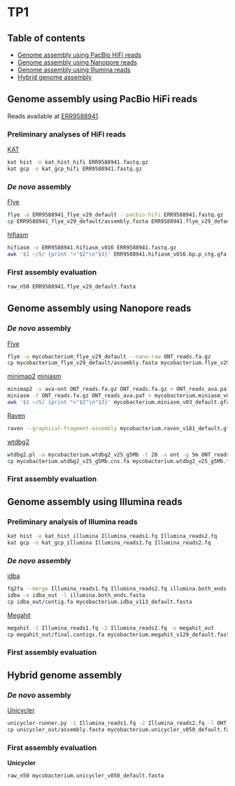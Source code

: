 # TP1

## Table of contents
* [Genome assembly using PacBio HiFi reads](#Genome-assembly-using-PacBio-HiFi-reads)
* [Genome assembly using Nanopore reads](#Genome-assembly-using-Nanopore-reads)
* [Genome assembly using Illumina reads](#Genome-assembly-using-Illumina-reads)
* [Hybrid genome assembly](#Hybrid-genome-assembly)

## Genome assembly using PacBio HiFi reads

Reads available at [ERR9588941](https://www.ebi.ac.uk/ena/browser/view/ERR9588941).

### Preliminary analyses of HiFi reads

[KAT](https://github.com/TGAC/KAT)
```sh
kat hist -o kat_hist_hifi ERR9588941.fastq.gz 
kat gcp -o kat_gcp_hifi ERR9588941.fastq.gz 
```

### *De novo* assembly

[Flye](https://github.com/fenderglass/Flye) 
```sh
flye -o ERR9588941_flye_v29_default --pacbio-hifi ERR9588941.fastq.gz
cp ERR9588941_flye_v29_default/assembly.fasta ERR9588941.flye_v29_default.fasta 
```

[hifiasm](https://github.com/chhylp123/hifiasm) 
```sh
hifiasm -o ERR9588941.hifiasm_v016 ERR9588941.fastq.gz 
awk '$1 ~/S/ {print ">"$2"\n"$3}' ERR9588941.hifiasm_v016.bp.p_ctg.gfa > ERR9588941.hifiasm_v016.bp.p_ctg.fasta
```

### First assembly evaluation

```sh
raw_n50 ERR9588941.flye_v29_default.fasta 
```

## Genome assembly using Nanopore reads

### *De novo* assembly

[Flye](https://github.com/fenderglass/Flye)
```sh
flye -o mycobacterium_flye_v29_default --nano-raw ONT_reads.fa.gz
cp mycobacterium_flye_v29_default/assembly.fasta mycobacterium.flye_v29_default.fasta 
```

[minimap2](https://github.com/lh3/minimap2) 
[miniasm](https://github.com/lh3/miniasm) 
```sh
minimap2 -x ava-ont ONT_reads.fa.gz ONT_reads.fa.gz > ONT_reads_ava.paf
miniasm -f ONT_reads.fa.gz ONT_reads_ava.paf > mycobacterium.miniasm_v03_default.gfa
awk '$1 ~/S/ {print ">"$2"\n"$3}' mycobacterium.miniasm_v03_default.gfa > mycobacterium.miniasm_v03_default.fasta
```

[Raven](https://github.com/lbcb-sci/raven) 
```sh
raven --graphical-fragment-assembly mycobacterium.raven_v181_default.gfa ONT_reads.fa.gz > mycobacterium.raven_v181_default.fasta
```

[wtdbg2](https://github.com/ruanjue/wtdbg2) 
```sh
wtdbg2.pl -o mycobacterium.wtdbg2_v25_g5Mb -t 20 -x ont -g 5m ONT_reads.fa.gz
cp mycobacterium.wtdbg2_v25_g5Mb.cns.fa mycobacterium.wtdbg2_v25_g5Mb.fasta
```

### First assembly evaluation

## Genome assembly using Illumina reads

### Preliminary analysis of Illumina reads

```sh
kat hist -o kat_hist_illumina Illumina_reads1.fq Illumina_reads2.fq
kat gcp -o kat_gcp_illumina Illumina_reads1.fq Illumina_reads2.fq
```

### *De novo* assembly

[idba](https://github.com/loneknightpy/idba) 
```sh
fq2fa --merge Illumina_reads1.fq Illumina_reads2.fq illumina.both_ends.fasta
idba -o idba_out -l illumina.both_ends.fasta
cp idba_out/contig.fa mycobacterium.idba_v113_default.fasta
```

[Megahit](https://github.com/voutcn/megahit) 
```sh
megahit -1 Illumina_reads1.fq -2 Illumina_reads2.fq -o megahit_out
cp megahit_out/final.contigs.fa mycobacterium.megahit_v129_default.fasta
```

### First assembly evaluation

## Hybrid genome assembly

### *De novo* assembly

[Unicycler](https://github.com/rrwick/Unicycler)
```sh
unicycler-runner.py -1 Illumina_reads1.fq -2 Illumina_reads2.fq -l ONT_reads.fa.gz -o unicycler_out
cp unicycler_out/assembly.fasta mycobacterium.unicycler_v050_default.fasta
```

### First assembly evaluation 

**Unicycler**
```sh
raw_n50 mycobacterium.unicycler_v050_default.fasta
```
